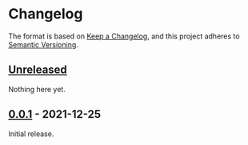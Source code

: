 # Changelog

The format is based on [Keep a Changelog](https://keepachangelog.com/en/1.0.0/),
and this project adheres to [Semantic Versioning](https://semver.org/spec/v2.0.0.html).


## [Unreleased]

Nothing here yet.


## [0.0.1] - 2021-12-25

Initial release.


[Unreleased]: https://github.com/nucypher/rust-umbral/compare/v0.0.1...HEAD
[0.0.1]: https://github.com/nucypher/rust-umbral/releases/tag/v0.0.1
